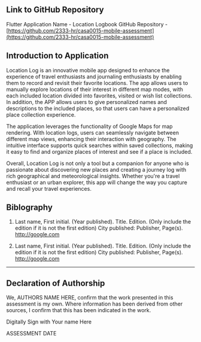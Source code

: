 <!---

---
title: "CASA0015: Mobile Systems + Interactions "
author: "Huarui Yang"
date: "30 Apr 2024"
---

-->

## Link to GitHub Repository

Flutter Application Name - Location Logbook
GitHub Repository - [https://github.com/2333-hr/casa0015-mobile-assessment](https://github.com/2333-hr/casa0015-mobile-assessment)

## Introduction to Application

Location Log is an innovative mobile app designed to enhance the experience of travel enthusiasts and journaling enthusiasts by enabling them to record and revisit their favorite locations. The app allows users to manually explore locations of their interest in different map modes, with each included location divided into favorites, visited or wish list collections. In addition, the APP allows users to give personalized names and descriptions to the included places, so that users can have a personalized place collection experience.

The application leverages the functionality of Google Maps for map rendering. With location logs, users can seamlessly navigate between different map views, enhancing their interaction with geography. The intuitive interface supports quick searches within saved collections, making it easy to find and organize places of interest and see if a place is included.

Overall, Location Log is not only a tool but a companion for anyone who is passionate about discovering new places and creating a journey log with rich geographical and meteorological insights. Whether you're a travel enthusiast or an urban explorer, this app will change the way you capture and recall your travel experiences.

## Biblography

1. Last name, First initial. (Year published). Title. Edition. (Only include the edition if it is not the first edition) City published: Publisher, Page(s). <http://google.com>

2. Last name, First initial. (Year published). Title. Edition. (Only include the edition if it is not the first edition) City published: Publisher, Page(s).  <http://google.com>

----

## Declaration of Authorship

We, AUTHORS NAME HERE, confirm that the work presented in this assessment is my own. Where information has been derived from other sources, I confirm that this has been indicated in the work.


Digitally Sign with Your name Here

ASSESSMENT DATE
